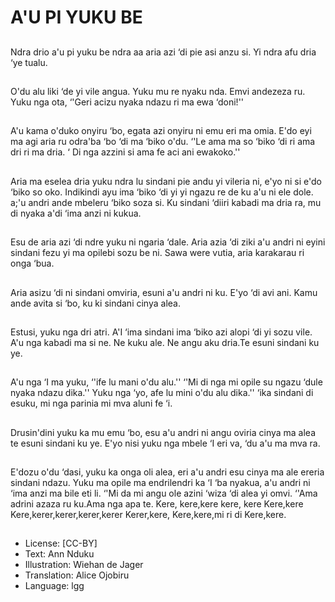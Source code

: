 # A'U PI YUKU BE

##
Ndra drio a'u pi yuku be ndra aa
aria azi ‘di pie asi anzu si. Yi
ndra afu dria ‘ye tualu.

##
O'du alu liki ‘de yi vile angua.
Yuku mu re nyaku nda. Emvi
andezeza ru.
Yuku nga ota, ‘'Geri acizu nyaka
ndazu ri ma ewa ‘doni!''

##
A'u kama o'duko onyiru ‘bo,
egata azi onyiru ni emu eri ma
omia. E'do eyi ma agi aria ru
odra'ba ‘bo ‘di ma ‘biko o'du.
‘'Le ama ma so ‘biko ‘di ri ama
dri ri ma dria. ‘ Di nga azzini si
ama fe aci ani ewakoko.''

##
Aria ma eselea dria yuku ndra
lu sindani pie andu yi vileria ni,
e'yo ni si e'do ‘biko so oko.
Indikindi ayu ima ‘biko ‘di yi yi
ngazu re de ku a'u ni ele dole.
a;'u andri ande mbeleru ‘biko
soza si. Ku sindani ‘diiri kabadi
ma dria ra, mu di nyaka a'di
‘ima anzi ni kukua.

##
Esu de aria azi ‘di ndre yuku ni
ngaria ‘dale. Aria azia ‘di ziki
a'u andri ni eyini sindani fezu yi
ma opilebi sozu be ni.
Sawa were vutia, aria karakarau
ri onga ‘bua.

##
Aria asizu ‘di ni sindani omviria,
esuni a'u andri ni ku. E'yo ‘di
avi ani.
Kamu ande avita si ‘bo, ku ki
sindani cinya alea.

##
Estusi, yuku nga dri atri. A'I
‘ima sindani ima ‘biko azi alopi
‘di yi sozu vile. A'u nga kabadi
ma si ne. Ne kuku ale. Ne angu
aku dria.Te esuni sindani ku ye.

##
A'u nga ‘I ma yuku, ‘'ife lu mani
o'du alu.''
‘'Mi di nga mi opile su ngazu
‘dule nyaka ndazu dika.''
Yuku nga ‘yo, afe lu mini o'du
alu dika.'' ‘ika sindani di esuku,
mi nga parinia mi mva aluni fe
‘i.

##
Drusin'dini yuku ka mu emu
‘bo, esu a'u andri ni angu oviria
cinya ma alea te esuni sindani
ku ye.
E'yo nisi yuku nga mbele ‘I eri
va, ‘du a'u ma mva ra.

##
E'dozu o'du ‘dasi, yuku ka onga
oli alea, eri a'u andri esu cinya
ma ale ereria sindani ndazu.
Yuku ma opile ma endrilendri ka
‘I ‘ba nyakua, a'u andri ni ‘ima
anzi ma bile eti li.
‘'Mi da mi angu ole azini ‘wiza
‘di alea yi omvi.
‘'Ama adrini azaza ru ku.Ama
nga apa te.
Kere, kere,kere kere, kere
Kere,kere
Kere,kerer,kerer,kerer,kerer
Kerer,kere,
Kere,kere,mi ri di
Kere,kere.

##
* License: [CC-BY]
* Text: Ann Nduku
* Illustration: Wiehan de Jager
* Translation: Alice Ojobiru
* Language: lgg

